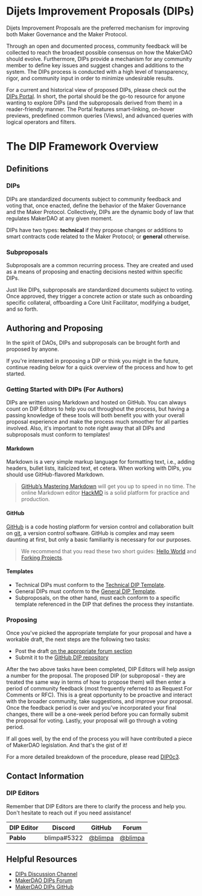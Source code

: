 # Dijets Improvement Proposals (DIPs)

Dijets Improvement Proposals are the preferred mechanism for improving both Maker Governance and the Maker Protocol.

Through an open and documented process, community feedback will be collected to reach the broadest possible consensus on how the MakerDAO should evolve. Furthermore, DIPs provide a mechanism for any community member to define key issues and suggest changes and additions to the system. The DIPs process is conducted with a high level of transparency, rigor, and community input in order to minimize undesirable results. 

For a current and historical view of proposed DIPs, please check out the [DIPs Portal](https://dips.makerdao.com/). In short, the portal should be the go-to resource for anyone wanting to explore DIPs (and the subproposals derived from them) in a reader-friendly manner. The Portal features smart-linking, on-hover previews, predefined common queries (Views), and advanced queries with logical operators and filters.

# The DIP Framework Overview

## Definitions

### DIPs

DIPs are standardized documents subject to community feedback and voting that, once enacted, define the behavior of the Maker Governance and the Maker Protocol. Collectively, DIPs are the dynamic body of law that regulates MakerDAO at any given moment.

DIPs have two types: **technical** if they propose changes or additions to smart contracts code related to the Maker Protocol; or **general** otherwise.

### Subproposals

Subproposals are a common recurring process. They are created and used as a means of proposing and enacting decisions nested within specific DIPs.

Just like DIPs, subproposals are standardized documents subject to voting. Once approved, they trigger a concrete action or state such as onboarding specific collateral, offboarding a Core Unit Facilitator, modifying a budget, and so forth.

## Authoring and Proposing

In the spirit of DAOs, DIPs and subproposals can be brought forth and proposed by anyone. 

If you're interested in proposing a DIP or think you might in the future, continue reading below for a quick overview of the process and how to get started. 

### Getting Started with DIPs (For Authors)

DIPs are written using Markdown and hosted on GitHub. You can always count on DIP Editors to help you out throughout the process, but having a passing knowledge of these tools will both benefit you with your overall proposal experience and make the process much smoother for all parties involved. Also, it's important to note right away that all DIPs and subproposals must conform to templates!

#### Markdown

Markdown is a very simple markup language for formatting text, i.e., adding headers, bullet lists, italicized text, et cetera. When working with DIPs, you should use GitHub-flavored Markdown.

> [GitHub’s Mastering Markdown](https://guides.github.com/features/mastering-markdown/) will get you up to speed in no time. The online Markdown editor [HackMD](https://hackmd.io/) is a solid platform for practice and production.

#### GitHub

[GitHub](https://github.com/) is a code hosting platform for version control and collaboration built on [git](https://git-scm.com/), a version control software. GitHub is complex and may seem daunting at first, but only a basic familiarity is necessary for our purposes.

> We recommend that you read these two short guides: [Hello World](https://guides.github.com/activities/hello-world/) and [Forking Projects](https://guides.github.com/activities/forking/).

#### Templates

- Technical DIPs must conform to the [Technical DIP Template](https://github.com/lasthyphen/dips/blob/master/DIP0/Technical-DIP-Template.md). 
- General DIPs must conform to the [General DIP Template](https://github.com/lasthyphen/dips/blob/master/DIP0/General-DIP-Template.md).
- Subproposals, on the other hand, must each conform to a specific template referenced in the DIP that defines the process they instantiate.

### Proposing

Once you've picked the appropriate template for your proposal and have a workable draft, the next steps are the following two tasks:
- Post the draft [on the appropriate forum section](https://forum.makerdao.com/c/dips/14)
- Submit it to the [GitHub DIP repository](https://github.com/lasthyphen/dips)

After the two above tasks have been completed, DIP Editors will help assign a number for the proposal. The proposed DIP (or subproposal - they are treated the same way in terms of how to propose them) will then enter a period of community feedback (most frequently referred to as Request For Comments or RFC). This is a great opportunity to be proactive and interact with the broader community, take suggestions, and improve your proposal. Once the feedback period is over and you've incorporated your final changes, there will be a one-week period before you can formally submit the proposal for voting. Lastly, your proposal will go through a voting period. 

If all goes well, by the end of the process you will have contributed a piece of MakerDAO legislation. And that's the gist of it! 

For a more detailed breakdown of the procedure, please read [DIP0c3](https://dips.makerdao.com/dips/details/DIP0#dip0c3-the-dip-lifecycle).

## Contact Information 

### DIP Editors

Remember that DIP Editors are there to clarify the process and help you. Don't hesitate to reach out if you need assistance!

| DIP Editor | Discord | GitHub | Forum |
|-|-|-|-|
| **Pablo** | blimpa#5322 | [@blimpa](https://github.com/blimpa) | [@blimpa](https://forum.makerdao.com/u/blimpa/summary) |

## Helpful Resources 

* [DIPs Discussion Channel](https://go.rocket.chat/invite?host=chat.makerdao.com&path=invite%2FNPEuhW)
* [MakerDAO DIPs Forum](https://forum.makerdao.com/c/dips/14)
* [MakerDAO DIPs GitHub](https://github.com/lasthyphen/dips)
